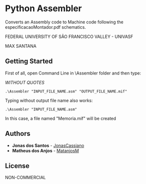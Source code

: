 # Python Assembler

Converts an Assembly code to Machine code following the especificacaoMontador.pdf schematics.

FEDERAL UNIVERSITY OF SÃO FRANCISCO VALLEY - UNIVASF

MAX SANTANA

## Getting Started

First of all, open Command Line in \Assembler folder and then type:

*WITHOUT QUOTES*

```
.\Assembler "INPUT_FILE_NAME.asm" "OUTPUT_FILE_NAME.mif"
```

Typing without output file name also works:

```
.\Assembler "INPUT_FILE_NAME.asm"
```
In this case, a file named "Memoria.mif" will be created


## Authors

* **Jonas dos Santos** - [JonasCassiano](https://github.com/jonascassiano)
* **Matheus dos Anjos** - [MatanjosM](https://github.com)

## License

NON-COMMERCIAL 



